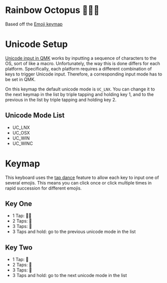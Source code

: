 # Rainbow Octopus 🏳️‍🌈🐙

Based off the [Emoji keymap](../emoji)

# Unicode Setup

[Unicode input in QMK](https://beta.docs.qmk.fm/using-qmk/software-features/feature_unicode#input-modes) works by inputting a sequence of characters to the OS, sort of like a macro. Unfortunately, the way this is done differs for each platform. Specifically, each platform requires a different combination of keys to trigger Unicode input. Therefore, a corresponding input mode has to be set in QMK.

On this keymap the default unicode mode is `UC_LNX`. You can change it to the next keymap in the list by triple tapping and holding key 1, and to the previous in the list by triple tapping and holding key 2.

## Unicode Mode List
- UC_LNX
- UC_OSX
- UC_WIN
- UC_WINC

# Keymap
This keyboard uses the [tap dance](https://beta.docs.qmk.fm/using-qmk/software-features/feature_tap_dance) feature to allow each key to input one of several emojis. 
This means you can click once or click multiple times in rapid succession for different emojis.

## Key One

- 1 Tap: 🏳️‍🌈
- 2 Taps: 💯
- 3 Taps: 💩
- 3 Taps and hold: go to the previous unicode mode in the list

## Key Two

- 1 Tap: 🐙
- 2 Taps: 🐋
- 3 Taps: 🐘
- 3 Taps and hold: go to the next unicode mode in the list
